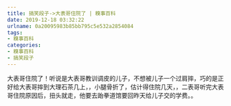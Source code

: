 ```yaml
---
title: 搞笑段子->大表哥住院了 | 糗事百科
date: 2019-12-18 03:32:22
urlname: 0a20095983b85bb795c5e532a2854084
tags: 
- 糗事百科
categories:
- 糗事百科
- 搞笑段子
---
```

大表哥住院了！听说是大表哥教训调皮的儿子，不想被儿子一个过肩摔，巧的是正好给大表哥摔到大理石茶几上，，小腿骨折了，估计得住院几天，，二表哥听完大表哥住院原因后，扭头就走，他要去跆拳道馆要回昨天给儿子交的学费。。


